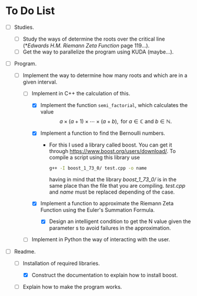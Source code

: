 # To Do List

- [ ] Studies.
   - [ ] Study the ways of determine the roots over the critical line (**Edwards H.M. Riemann Zeta Function* page 119...).
   - [ ] Get the way to parallelize the program using KUDA (maybe...).

 - [ ] Program.

    - [ ] Implement the way to determine how many roots and which are in a given interval.

       - [ ] Implement in C++ the calculation of this.

          - [x] Implement the function `semi_factorial`, which calculates the value
            $$
            a\times(a+1)\times\cdots\times (a+b), \text{ for } a\in\mathbb{C} \text{ and }b\in\mathbb{N}.
            $$

         - [x] Implement a function to find the Bernoulli numbers.

           - For this I used a library called boost. You can get it through https://www.boost.org/users/download/. To compile a script using this library use 

             ```bash
             g++ -I boost_1_73_0/ test.cpp -o name
             ```

             having in mind that the library *boost_1_73_0/* is in the same place than the file that you are compiling. *test.cpp* and *name* must be replaced depending of the case.

         - [x] Implement a function to approximate the Riemann Zeta Function using the Euler's Summation Formula.

           - [x] Design an intelligent condition to get the N value given the parameter s to avoid failures in the approximation.

       - [ ] Implement in Python the way of interacting with the user.

 - [ ] Readme.

    - [ ] Installation of required libraries.
       - [x] Construct the documentation to explain how to install boost.
    - [ ] Explain how to make the program works.



